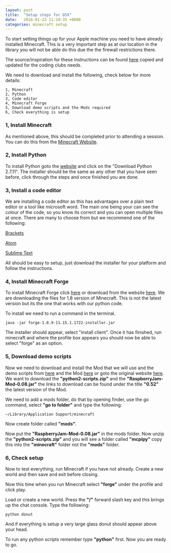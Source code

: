 ```yaml
---
layout: post
title:  "Setup steps for OSX"
date:   2016-01-23 11:10:35 +0000
categories: minecraft setup
---
```


To start setting things up for your Apple machine you need to have already installed Minecraft. This is a very important step as at our location in the library you will not be able do this due the the firewall restrictions there.

The source/inspiration for these instructions can be found [here](http://www.instructables.com/id/Python-coding-for-Minecraft/?ALLSTEPS) copied and updated for the coding clubs needs.

We need to download and install the following, check below for more details:

	1, Minecraft
	2, Python
	3, Code editor
	4, Minecraft Forge
	5, Download demo scripts and the Mods required
	6, Check everything is setup
    
    
### 1, Install Minecraft
As mentioned above, this should be completed prior to attending a session. You can do this from the [Minecraft Website](https://minecraft.net/).


### 2, Install Python
To install Python goto the [website](https://www.python.org/downloads/) and click on the "Download Python 2.7.11". The installer should be the same as any other that you have seen before, click through the steps and once finished you are done.


### 3, Install a code editor
We are installing a code editor as this has advantages over a plain text editor or a tool like microsoft word. The main one being your can see the colour of the code, so you know its correct and you can open multiple files at once. There are many to choose from but we recommend one of the following:

[Brackets](http://brackets.io/)

[Atom](https://atom.io/)

[Sublime Text](http://www.sublimetext.com/)

All should be easy to setup, just download the installer for your platform and follow the instructions.


### 4, Install Minecraft Forge
To install Minecraft Forge click [here](/minecraft-setup/files/forge-1.8.9-11.15.1.1722-installer) or download from the website [here](http://files.minecraftforge.net/). We are downloading the files for 1.8 version of Minecraft. This is not the latest version but its the one that works with our python code. 

To install we need to run a command in the terminal.

    java -jar forge-1.8.9-11.15.1.1722-installer.jar
    
The installer should appear, select "install client". Once it has finished, run minecraft and where the profile box appears you should now be able to select "forge" as an option.


### 5, Download demo scripts
Now we need to download and install the Mod that we will use and the demo scripts from [here](/minecraft-setup/files/python2-scripts.zip) and the Mod [here](/minecraft-setup/files/RaspberryJamMod.jar) or goto the original website [here](https://github.com/arpruss/raspberryjammod/releases). We want to download the **"python2-scripts.zip"** and the **"RaspberryJam-Mod-0.08.jar"** the links to download can be found under the title **"0.52"** the latest version of the Mod.

We need to add a mods folder, do that by opening finder, use the go command, select **"go to folder"** and type the following:

	~/Library/Application Support/minecraft

Now create folder called **"mods"**.

Now put the **"RaspberryJam-Mod-0.08.jar"** in the mods folder. Now unzip the **"python2-scripts.zip"** and you will see a folder called **"mcpipy"** copy this into the **"minecraft"** folder not the **"mods"** folder.


### 6, Check setup
Now to test everything, run Minecraft if you have not already. Create a new world and then save and exit before closing.

Now this time when you run Minecraft select **"forge"** under the profile and click play.

Load or create a new world. Press the **"/"** forward slash key and this brings up the chat console. Type the following:

	python donut

And if everything is setup a very large glass donut should appear above your head.

To run any python scripts remember type **"python"** first. Now you are ready to go.


